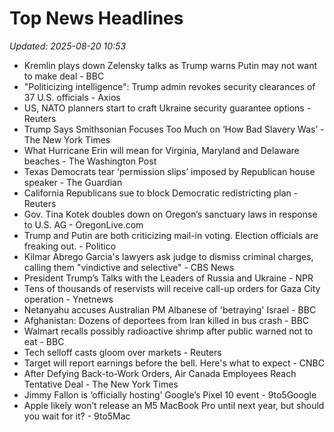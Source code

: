 # Top News Headlines

_Updated: 2025-08-20 10:53_

- Kremlin plays down Zelensky talks as Trump warns Putin may not want to make deal - BBC
- "Politicizing intelligence": Trump admin revokes security clearances of 37 U.S. officials - Axios
- US, NATO planners start to craft Ukraine security guarantee options - Reuters
- Trump Says Smithsonian Focuses Too Much on ‘How Bad Slavery Was’ - The New York Times
- What Hurricane Erin will mean for Virginia, Maryland and Delaware beaches - The Washington Post
- Texas Democrats tear ‘permission slips’ imposed by Republican house speaker - The Guardian
- California Republicans sue to block Democratic redistricting plan - Reuters
- Gov. Tina Kotek doubles down on Oregon’s sanctuary laws in response to U.S. AG - OregonLive.com
- Trump and Putin are both criticizing mail-in voting. Election officials are freaking out. - Politico
- Kilmar Abrego Garcia's lawyers ask judge to dismiss criminal charges, calling them "vindictive and selective" - CBS News
- President Trump’s Talks with the Leaders of Russia and Ukraine - NPR
- Tens of thousands of reservists will receive call-up orders for Gaza City operation - Ynetnews
- Netanyahu accuses Australian PM Albanese of 'betraying' Israel - BBC
- Afghanistan: Dozens of deportees from Iran killed in bus crash - BBC
- Walmart recalls possibly radioactive shrimp after public warned not to eat - BBC
- Tech selloff casts gloom over markets - Reuters
- Target will report earnings before the bell. Here's what to expect - CNBC
- After Defying Back-to-Work Orders, Air Canada Employees Reach Tentative Deal - The New York Times
- Jimmy Fallon is ‘officially hosting’ Google’s Pixel 10 event - 9to5Google
- Apple likely won’t release an M5 MacBook Pro until next year, but should you wait for it? - 9to5Mac